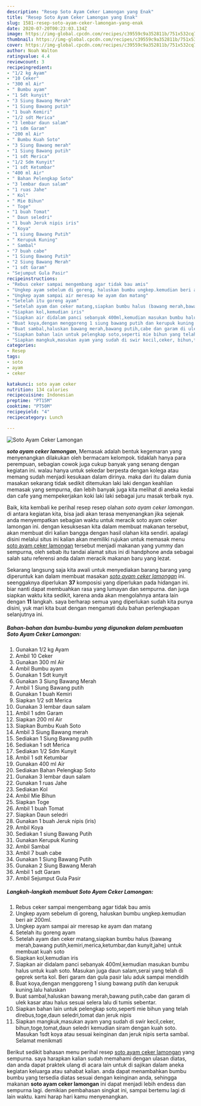 ```yaml
---
description: "Resep Soto Ayam Ceker Lamongan yang Enak"
title: "Resep Soto Ayam Ceker Lamongan yang Enak"
slug: 1581-resep-soto-ayam-ceker-lamongan-yang-enak
date: 2020-07-20T00:23:03.134Z
image: https://img-global.cpcdn.com/recipes/c39559c9a352811b/751x532cq70/soto-ayam-ceker-lamongan-foto-resep-utama.jpg
thumbnail: https://img-global.cpcdn.com/recipes/c39559c9a352811b/751x532cq70/soto-ayam-ceker-lamongan-foto-resep-utama.jpg
cover: https://img-global.cpcdn.com/recipes/c39559c9a352811b/751x532cq70/soto-ayam-ceker-lamongan-foto-resep-utama.jpg
author: Noah Walton
ratingvalue: 4.4
reviewcount: 3
recipeingredient:
- "1/2 kg Ayam"
- "10 Ceker"
- "300 ml Air"
- " Bumbu ayam"
- "1 Sdt kunyit"
- "3 Siung Bawang Merah"
- "1 Siung Bawang putih"
- "1 buah Kemiri"
- "1/2 sdt Merica"
- "3 lembar daun salam"
- "1 sdm Garam"
- "200 ml Air"
- " Bumbu Kuah Soto"
- "3 Siung Bawang merah"
- "1 Siung Bawang putih"
- "1 sdt Merica"
- "1/2 Sdm Kunyit"
- "1 sdt Ketumbar"
- "400 ml Air"
- " Bahan Pelengkap Soto"
- "3 lembar daun salam"
- "1 ruas Jahe"
- " Kol"
- " Mie Bihun"
- " Toge"
- "1 buah Tomat"
- " Daun seledri"
- "1 buah Jeruk nipis iris"
- " Koya"
- "1 siung Bawang Putih"
- " Kerupuk Kuning"
- " Sambal"
- "7 buah cabe"
- "1 Siung Bawang Putih"
- "2 Siung Bawang Merah"
- "1 sdt Garam"
- "Sejumput Gula Pasir"
recipeinstructions:
- "Rebus ceker sampai mengembang agar tidak bau amis"
- "Ungkep ayam sebelum di goreng, haluskan bumbu ungkep.kemudian beri air 200ml."
- "Ungkep ayam sampai air meresap ke ayam dan matang"
- "Setelah itu goreng ayam"
- "Setelah ayam dan ceker matang,siapkan bumbu halus (bawang merah,bawang putih,kemiri,merica,ketumbar,dan kunyit,jahe) untuk membuat kuah soto"
- "Siapkan kol,kemudian iris"
- "Siapkan air didalam panci sebanyak 400ml,kemudian masukan bumbu halus untuk kuah soto. Masukan juga daun salam,serai yang telah di geprek serta kol. Beri garam dan gula pasir lalu aduk sampai mendidih"
- "Buat koya,dengan menggoreng 1 siung bawang putih dan kerupuk kuning.lalu haluskan"
- "Buat sambal,haluskan bawang merah,bawang putih,cabe dan garam di ulek kasar atau halus sesuai selera lalu di tumis sebentar."
- "Siapkan bahan lain untuk pelengkap soto,seperti mie bihun yang telah direbus,toge,daun seledri,tomat dan jeruk nipis"
- "Siapkan mangkuk,masukan ayam yang sudah di swir kecil,ceker, bihun,toge,tomat,daun seledri kemudian siram dengan kuah soto. Masukan 1sdt koya atau sesuai keinginan dan jeruk nipis serta sambal. Selamat menikmati"
categories:
- Resep
tags:
- soto
- ayam
- ceker

katakunci: soto ayam ceker 
nutrition: 134 calories
recipecuisine: Indonesian
preptime: "PT15M"
cooktime: "PT50M"
recipeyield: "4"
recipecategory: Lunch

---
```



![Soto Ayam Ceker Lamongan](https://img-global.cpcdn.com/recipes/c39559c9a352811b/751x532cq70/soto-ayam-ceker-lamongan-foto-resep-utama.jpg)

<b><i>soto ayam ceker lamongan</i></b>, Memasak adalah bentuk kegemaran yang menyenangkan dilakukan oleh bermacam kelompok. tidaklah hanya para perempuan, sebagian cowok juga cukup banyak yang senang dengan kegiatan ini. walau hanya untuk sekedar berpesta dengan kolega atau memang sudah menjadi kesukaan dalam dirinya. maka dari itu dalam dunia masakan sekarang tidak sedikit ditemukan laki laki dengan keahlian memasak yang sempurna, dan lebih banyak juga kita melihat di aneka kedai dan cafe yang mempekerjakan koki laki laki sebagai juru masak terbaik nya.

Baik, kita kembali ke perihal resep resep olahan <i>soto ayam ceker lamongan</i>. di antara kegiatan kita, bisa jadi akan terasa menyenangkan jika sejenak anda menyempatkan sebagian waktu untuk meracik soto ayam ceker lamongan ini. dengan kesuksesan kita dalam membuat makanan tersebut, akan membuat diri kalian bangga dengan hasil olahan kita sendiri. apalagi disini melalui situs ini kalian akan memiliki rujukan untuk memasak menu <u>soto ayam ceker lamongan</u> tersebut menjadi makanan yang yummy dan sempurna, oleh sebab itu tandai alamat situs ini di handphone anda sebagai salah satu referensi anda dalam meracik makanan baru yang lezat.




Sekarang langsung saja kita awali untuk menyediakan barang barang yang diperuntuk kan dalam membuat masakan <u><i>soto ayam ceker lamongan</i></u> ini. seenggaknya diperlukan <b>37</b> komposisi yang diperlukan pada hidangan ini. biar nanti dapat membuahkan rasa yang lumayan dan sempurna. dan juga siapkan waktu kita sedikit, karena anda akan mengolahnya antara lain dengan <b>11</b> langkah. saya berharap semua yang diperlukan sudah kita punya disini, yuk mari kita buat dengan mengamati dulu bahan perlengkapan selanjutnya ini.

<!--inarticleads1-->

##### Bahan-bahan dan bumbu-bumbu yang digunakan dalam pembuatan Soto Ayam Ceker Lamongan:

1. Gunakan 1/2 kg Ayam
1. Ambil 10 Ceker
1. Gunakan 300 ml Air
1. Ambil  Bumbu ayam
1. Gunakan 1 Sdt kunyit
1. Gunakan 3 Siung Bawang Merah
1. Ambil 1 Siung Bawang putih
1. Gunakan 1 buah Kemiri
1. Siapkan 1/2 sdt Merica
1. Gunakan 3 lembar daun salam
1. Ambil 1 sdm Garam
1. Siapkan 200 ml Air
1. Siapkan  Bumbu Kuah Soto
1. Ambil 3 Siung Bawang merah
1. Sediakan 1 Siung Bawang putih
1. Sediakan 1 sdt Merica
1. Sediakan 1/2 Sdm Kunyit
1. Ambil 1 sdt Ketumbar
1. Gunakan 400 ml Air
1. Sediakan  Bahan Pelengkap Soto
1. Gunakan 3 lembar daun salam
1. Gunakan 1 ruas Jahe
1. Sediakan  Kol
1. Ambil  Mie Bihun
1. Siapkan  Toge
1. Ambil 1 buah Tomat
1. Siapkan  Daun seledri
1. Gunakan 1 buah Jeruk nipis (iris)
1. Ambil  Koya
1. Sediakan 1 siung Bawang Putih
1. Gunakan  Kerupuk Kuning
1. Ambil  Sambal
1. Ambil 7 buah cabe
1. Gunakan 1 Siung Bawang Putih
1. Gunakan 2 Siung Bawang Merah
1. Ambil 1 sdt Garam
1. Ambil Sejumput Gula Pasir




<!--inarticleads2-->

##### Langkah-langkah membuat Soto Ayam Ceker Lamongan:

1. Rebus ceker sampai mengembang agar tidak bau amis
1. Ungkep ayam sebelum di goreng, haluskan bumbu ungkep.kemudian beri air 200ml.
1. Ungkep ayam sampai air meresap ke ayam dan matang
1. Setelah itu goreng ayam
1. Setelah ayam dan ceker matang,siapkan bumbu halus (bawang merah,bawang putih,kemiri,merica,ketumbar,dan kunyit,jahe) untuk membuat kuah soto
1. Siapkan kol,kemudian iris
1. Siapkan air didalam panci sebanyak 400ml,kemudian masukan bumbu halus untuk kuah soto. Masukan juga daun salam,serai yang telah di geprek serta kol. Beri garam dan gula pasir lalu aduk sampai mendidih
1. Buat koya,dengan menggoreng 1 siung bawang putih dan kerupuk kuning.lalu haluskan
1. Buat sambal,haluskan bawang merah,bawang putih,cabe dan garam di ulek kasar atau halus sesuai selera lalu di tumis sebentar.
1. Siapkan bahan lain untuk pelengkap soto,seperti mie bihun yang telah direbus,toge,daun seledri,tomat dan jeruk nipis
1. Siapkan mangkuk,masukan ayam yang sudah di swir kecil,ceker, bihun,toge,tomat,daun seledri kemudian siram dengan kuah soto. Masukan 1sdt koya atau sesuai keinginan dan jeruk nipis serta sambal. Selamat menikmati




Berikut sedikit bahasan menu perihal resep <u>soto ayam ceker lamongan</u> yang sempurna. saya harapkan kalian sudah memahami dengan ulasan diatas, dan anda dapat praktek ulang di acara lain untuk di sajikan dalam aneka kegiatan keluarga atau sahabat kalian. anda dapat menambahkan bumbu bumbu yang tersedia diatas sesuai dengan keinginan anda, sehingga makanan <b>soto ayam ceker lamongan</b> ini dapat menjadi lebih endess dan sempurna lagi. demikian pembahasan singkat ini, sampai bertemu lagi di lain waktu. kami harap hari kamu menyenangkan.
